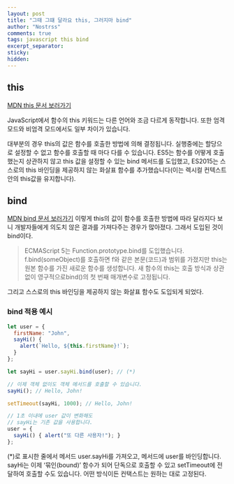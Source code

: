 ```yaml
---
layout: post
title: "그때 그떄 달라요 this, 그러지마 bind"
author: "Nostrss"
comments: true
tags: javascript this bind
excerpt_separator:
sticky:
hidden:
---
```




## this
[MDN this 문서 보러가기](https://developer.mozilla.org/ko/docs/Web/JavaScript/Reference/Operators/this)

JavaScript에서 함수의 this 키워드는 다른 언어와 조금 다르게 동작합니다. 또한 엄격 모드와 비엄격 모드에서도 일부 차이가 있습니다.

대부분의 경우 this의 값은 함수를 호출한 방법에 의해 결정됩니다. 실행중에는 할당으로 설정할 수 없고 함수를 호출할 때 마다 다를 수 있습니다. ES5는 함수를 어떻게 호출했는지 상관하지 않고 this 값을 설정할 수 있는 bind 메서드를 도입했고, ES2015는 스스로의 this 바인딩을 제공하지 않는 화살표 함수를 추가했습니다(이는 렉시컬 컨텍스트안의 this값을 유지합니다).

## bind
[MDN bind 문서 보러가기](https://developer.mozilla.org/ko/docs/Web/JavaScript/Reference/Global_Objects/Function/bind)
이렇게 this의 값이 함수를 호출한 방법에 따라 달라지다 보니 개발자들에게 의도치 않은 결과를 가져다주는 경우가 많아졌다. 그래서 도입된 것이 bind이다.

>ECMAScript 5는 Function.prototype.bind를 도입했습니다. f.bind(someObject)를 호출하면 f와 같은 본문(코드)과 범위를 가졌지만 this는 원본 함수를 가진 새로운 함수를 생성합니다. 새 함수의 this는 호출 방식과 상관없이 영구적으로bind()의 첫 번째 매개변수로 고정됩니다.

그리고 스스로의 this 바인딩을 제공하지 않는 화살표 함수도 도입되게 되었다.

### bind 적용 예시

```javascript
let user = {
  firstName: "John",
  sayHi() {
    alert(`Hello, ${this.firstName}!`);
  }
};

let sayHi = user.sayHi.bind(user); // (*)

// 이제 객체 없이도 객체 메서드를 호출할 수 있습니다.
sayHi(); // Hello, John!

setTimeout(sayHi, 1000); // Hello, John!

// 1초 이내에 user 값이 변화해도
// sayHi는 기존 값을 사용합니다.
user = {
  sayHi() { alert("또 다른 사용자!"); }
};
```
(*)로 표시한 줄에서 메서드 user.sayHi를 가져오고, 메서드에 user를 바인딩합니다. sayHi는 이제 ‘묶인(bound)’ 함수가 되어 단독으로 호출할 수 있고 setTimeout에 전달하여 호출할 수도 있습니다. 어떤 방식이든 컨택스트는 원하는 대로 고정된다.

